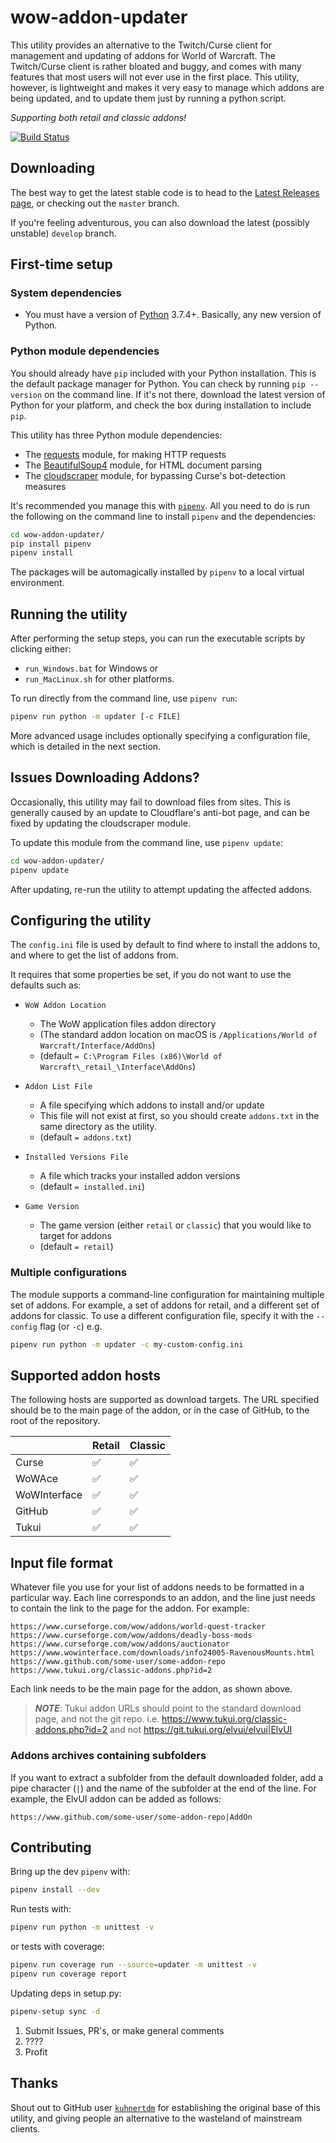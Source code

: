 # wow-addon-updater

This utility provides an alternative to the Twitch/Curse client for management and updating of addons for World of Warcraft. The Twitch/Curse client is rather bloated and buggy, and comes with many features that most users will not ever use in the first place. This utility, however, is lightweight and makes it very easy to manage which addons are being updated, and to update them just by running a python script.

_Supporting both retail and classic addons!_

[![Build Status](https://github.com/grrttedwards/wow-addon-updater/workflows/Build%20and%20test%20wow-addon-updater/badge.svg?branch=master)](https://github.com/grrttedwards/wow-addon-updater/actions?query=workflow%3A%22Build+and+test+wow-addon-updater%22+branch%3Amaster)

## Downloading
The best way to get the latest stable code is to head to the [Latest Releases page](https://github.com/grrttedwards/wow-addon-updater/releases/latest), or checking out the `master` branch.

If you're feeling adventurous, you can also download the latest (possibly unstable) `develop` branch.

## First-time setup

### System dependencies
- You must have a version of [Python](https://www.python.org/) 3.7.4+.
Basically, any new version of Python.

### Python module dependencies

You should already have `pip` included with your Python installation.
This is the default package manager for Python.
You can check by running `pip --version` on the command line.
If it's not there, download the latest version of Python for your platform, and check the box during installation to include `pip`.

This utility has three Python module dependencies:

- The [requests](https://pypi.org/project/requests/) module, for making HTTP requests
- The [BeautifulSoup4](https://pypi.org/project/beautifulsoup4/) module, for HTML document parsing
- The [cloudscraper](https://pypi.org/project/cloudscraper/) module, for bypassing Curse's bot-detection measures

It's recommended you manage this with [`pipenv`](https://github.com/pypa/pipenv). All you need to do is run the following on the command line to install `pipenv` and the dependencies:

```bash
cd wow-addon-updater/
pip install pipenv
pipenv install
```

The packages will be automagically installed by `pipenv` to a local virtual environment.

## Running the utility

After performing the setup steps, you can run the executable scripts by clicking either:
 - `run_Windows.bat` for Windows or 
 - `run_MacLinux.sh` for other platforms.

To run directly from the command line, use `pipenv run`:
```bash
pipenv run python -m updater [-c FILE]
```

More advanced usage includes optionally specifying a configuration file, which is detailed in the next section.

## Issues Downloading Addons?

Occasionally, this utility may fail to download files from sites. This is generally caused by an update to Cloudflare's anti-bot page, and can be fixed by updating the cloudscraper module.

To update this module from the command line, use `pipenv update`:

```bash
cd wow-addon-updater/
pipenv update
```

After updating, re-run the utility to attempt updating the affected addons.

## Configuring the utility

The `config.ini` file is used by default to find where to install the addons to, and where to get the list of addons from.

It requires that some properties be set, if you do not want to use the defaults such as:

- `WoW Addon Location`
    - The WoW application files addon directory
    - (The standard addon location on macOS is `/Applications/World of Warcraft/Interface/AddOns`)
    - (default `= C:\Program Files (x86)\World of Warcraft\_retail_\Interface\AddOns`)

- `Addon List File`
    - A file specifying which addons to install and/or update
    - This file will not exist at first, so you should create `addons.txt` in the same directory as the utility.
    - (default `= addons.txt`)

- `Installed Versions File`
    - A file which tracks your installed addon versions
    - (default `= installed.ini`)

- `Game Version`
    - The game version (either `retail` or `classic`) that you would like to target for addons 
    - (default `= retail`)
    
### Multiple configurations
The module supports a command-line configuration for maintaining multiple set of addons. For example, a set of addons for retail, and a different set of addons for classic.
To use a different configuration file, specify it with the `--config` flag (or `-c`) e.g.

```bash
pipenv run python -m updater -c my-custom-config.ini
```

## Supported addon hosts
The following hosts are supported as download targets. The URL specified should be to the main page of the addon, or in the case of GitHub, to the root of the repository.

|               | Retail | Classic |
|---------------|--------|---------|
| Curse         | ✅      | ✅       |
| WoWAce        | ✅      | ✅       |
| WoWInterface  | ✅      | ✅       |
| GitHub        | ✅      | ✅       |
| Tukui         | ✅      | ✅       |

## Input file format

Whatever file you use for your list of addons needs to be formatted in a particular way. Each line corresponds to an addon, and the line just needs to contain the link to the page for the addon. For example:

```
https://www.curseforge.com/wow/addons/world-quest-tracker
https://www.curseforge.com/wow/addons/deadly-boss-mods
https://www.curseforge.com/wow/addons/auctionator
https://www.wowinterface.com/downloads/info24005-RavenousMounts.html
https://www.github.com/some-user/some-addon-repo
https://www.tukui.org/classic-addons.php?id=2
```

Each link needs to be the main page for the addon, as shown above.

>**_NOTE_**: Tukui addon URLs should point to the standard download page, and not the git repo.
>i.e. https://www.tukui.org/classic-addons.php?id=2 and not https://git.tukui.org/elvui/elvui|ElvUI

### Addons archives containing subfolders
If you want to extract a subfolder from the default downloaded folder, add a pipe character (`|`) and the name of the subfolder at the end of the line. For example, the ElvUI addon can be added as follows:

```
https://www.github.com/some-user/some-addon-repo|AddOn
```

## Contributing
Bring up the dev `pipenv` with:
```bash
pipenv install --dev
```

Run tests with:
```bash
pipenv run python -m unittest -v
```

or tests with coverage:
```bash
pipenv run coverage run --source=updater -m unittest -v
pipenv run coverage report
```

Updating deps in setup.py:
```bash
pipenv-setup sync -d
```

1. Submit Issues, PR's, or make general comments
1. ????
1. Profit

## Thanks
Shout out to GitHub user [`kuhnertdm`](https://github.com/kuhnertdm) for establishing the original base of this utility, and giving people an alternative to the wasteland of mainstream clients.
